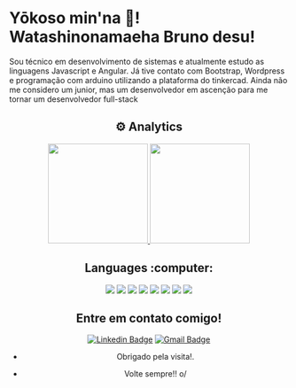 # Yōkoso min'na :vulcan_salute:! Watashinonamaeha Bruno desu!
<p>Sou técnico em desenvolvimento de sistemas e atualmente estudo as linguagens Javascript e Angular.
   Já tive contato com Bootstrap, Wordpress e programação com arduino utilizando a plataforma do tinkercad. Ainda não me considero um junior, mas um desenvolvedor em ascenção para me tornar um desenvolvedor full-stack </p>




<div align="center">
  <h2>⚙️ Analytics</h2>

  <a href="https://github.com/bruno-capim">
    <img height="180em" src="https://github-readme-stats.vercel.app/api?username=bruno-capim&show_icons=true&bg_color=000&text_color=fff&icon_color=03a1fc&title_color=03a1fc&include_all_commits=true&count_private=true"/>
    <img height="180em" src="https://github-readme-stats.vercel.app/api/top-langs/?username=bruno-capim&layout=compact&langs_count=7&bg_color=000&text_color=fff&icon_color=03a1fc&title_color=03a1fc"/>
  </a>
  
  <div sling="center">
    <h2>Languages :computer:</h2>
<img aling="left" src="https://img.shields.io/badge/JavaScript-F7DF1E?style=for-the-badge&logo=javascript&logoColor=black"/> 
<img aling="left" src="https://img.shields.io/badge/HTML5-E34F26?style=for-the-badge&logo=html5&logoColor=white"/>
<img aling="right" src="https://img.shields.io/badge/CSS3-1572B6?style=for-the-badge&logo=css3&logoColor=white"/>
<img aling="right" src="https://img.shields.io/badge/Node.js-43853D?style=for-the-badge&logo=node.js&logoColor=white"/>
<img aling="right" src="https://img.shields.io/badge/Java-ED8B00?style=for-the-badge&logo=java&logoColor=white"/>
<img aling="right" src="https://img.shields.io/badge/C-00599C?style=for-the-badge&logo=c&logoColor=white"/>
<img aling="right" src="https://img.shields.io/badge/C%23-239120?style=for-the-badge&logo=c-sharp&logoColor=white"/>
<img aling="right" src="https://img.shields.io/badge/MySQL-00000F?style=for-the-badge&logo=mysql&logoColor=white"/> 
  </div>

## Entre em contato comigo!
[![Linkedin Badge](https://img.shields.io/badge/-LinkedIn-blue?style=flat-square&logo=Linkedin&logoColor=white&link=https://www.linkedin.com/in/bruno-antunes-5a4053204/)](https://www.linkedin.com/in/bruno-antunes-5a4053204/)
[![Gmail Badge](https://img.shields.io/badge/-Gmail-c14438?style=flat-square&logo=Gmail&logoColor=white&link=mailto:loginobsequio@gmail.com)](mailto:loginobsequio@gmail.com)

- Obrigado pela visita!. 
 
- Volte sempre!! o/
